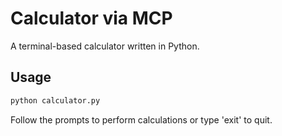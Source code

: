# Calculator via MCP

A terminal-based calculator written in Python.

## Usage

```bash
python calculator.py
```

Follow the prompts to perform calculations or type 'exit' to quit.
